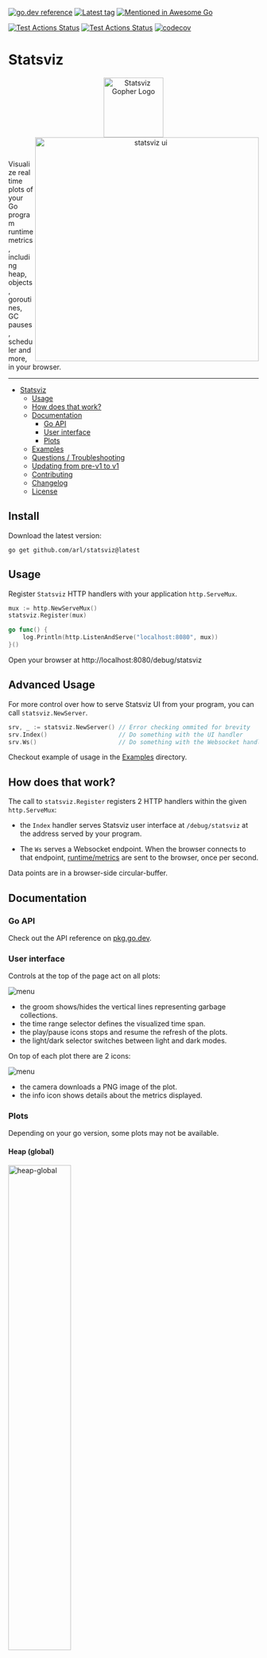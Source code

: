 [![go.dev reference](https://img.shields.io/badge/go.dev-reference-007d9c?logo=go&logoColor=white&style=round-square)](https://pkg.go.dev/github.com/arl/statsviz)
[![Latest tag](https://img.shields.io/github/tag/arl/statsviz.svg)](https://github.com/arl/statsviz/tag/)
[![Mentioned in Awesome Go](https://awesome.re/mentioned-badge.svg)](https://github.com/avelino/awesome-go)

[![Test Actions Status](https://github.com/arl/statsviz/workflows/Tests-linux/badge.svg)](https://github.com/arl/statsviz/actions)
[![Test Actions Status](https://github.com/arl/statsviz/workflows/Tests-others/badge.svg)](https://github.com/arl/statsviz/actions)
[![codecov](https://codecov.io/gh/arl/statsviz/branch/main/graph/badge.svg)](https://codecov.io/gh/arl/statsviz)

# Statsviz

<p align="center">
  <img alt="Statsviz Gopher Logo" width="120" src="https://raw.githubusercontent.com/arl/statsviz/readme-docs/logo.png?sanitize=true">
  <img alt="statsviz ui" width="450" align="right" src="https://github.com/arl/statsviz/raw/readme-docs/window.png">
</p>
<br/>

Visualize real time plots of your Go program runtime metrics, including heap, objects, goroutines, GC pauses, scheduler and more, in your browser.

<hr>

- [Statsviz](#statsviz)
  - [Usage](#usage)
  - [How does that work?](#how-does-that-work)
  - [Documentation](#documentation)
    - [Go API](#go-api)
    - [User interface](#user-interface)
    - [Plots](#plots)
  - [Examples](#examples)
  - [Questions / Troubleshooting](#questions--troubleshooting)
  - [Updating from pre-v1 to v1](#updating-from-pre-v1-to-v1)
  - [Contributing](#contributing)
  - [Changelog](#changelog)
  - [License](#license)

## Install

Download the latest version:

```
go get github.com/arl/statsviz@latest
```

## Usage

Register `Statsviz` HTTP handlers with your application `http.ServeMux`.

```go
mux := http.NewServeMux()
statsviz.Register(mux)

go func() {
    log.Println(http.ListenAndServe("localhost:8080", mux))
}()
```

Open your browser at http://localhost:8080/debug/statsviz

## Advanced Usage

For more control over how to serve Statsviz UI from your program, you can call `statsviz.NewServer`.

```go
srv, _ := statsviz.NewServer() // Error checking ommited for brevity
srv.Index()                    // Do something with the UI handler
srv.Ws()                       // Do something with the Websocket handler
```

Checkout example of usage in the [Examples](_example) directory.

## How does that work?

The call to `statsviz.Register` registers 2 HTTP handlers within the given `http.ServeMux`:

- the `Index` handler serves Statsviz user interface at `/debug/statsviz` at the address served by your program.

- The `Ws` serves a Websocket endpoint. When the browser connects to that endpoint, [runtime/metrics](https://pkg.go.dev/runtime/metrics) are sent to the browser, once per second.

Data points are in a browser-side circular-buffer.

## Documentation

### Go API

Check out the API reference on [pkg.go.dev](https://pkg.go.dev/github.com/arl/statsviz#section-documentation).

### User interface

Controls at the top of the page act on all plots:

<img alt="menu" src="https://github.com/arl/statsviz/raw/readme-docs/menu-002.png">

- the groom shows/hides the vertical lines representing garbage collections.
- the time range selector defines the visualized time span.
- the play/pause icons stops and resume the refresh of the plots.
- the light/dark selector switches between light and dark modes.

On top of each plot there are 2 icons:

<img alt="menu" src="https://github.com/arl/statsviz/raw/readme-docs/plot.menu-001.png">

- the camera downloads a PNG image of the plot.
- the info icon shows details about the metrics displayed.

### Plots

Depending on your go version, some plots may not be available.

#### Heap (global)

<img width="50%" alt="heap-global" src="https://github.com/arl/statsviz/raw/readme-docs/runtime-metrics/heap-global.png">

#### Heap (details)

<img width="50%" alt="heap-details" src="https://github.com/arl/statsviz/raw/readme-docs/runtime-metrics/heap-details.png">

#### Live Objects in Heap

<img width="50%" alt="live-objects" src="https://github.com/arl/statsviz/raw/readme-docs/runtime-metrics/live-objects.png">

#### Live Bytes in Heap

<img width="50%" alt="live-bytes" src="https://github.com/arl/statsviz/raw/readme-docs/runtime-metrics/live-bytes.png">

#### MSpan/MCache

<img width="50%" alt="mspan-mcache" src="https://github.com/arl/statsviz/raw/readme-docs/runtime-metrics/mspan-mcache.png">

#### Memory classes

<img width="50%" alt="memory-classes" src="https://github.com/arl/statsviz/raw/readme-docs/runtime-metrics/memory-classes.png">

#### Goroutines

<img width="50%" alt="goroutines" src="https://github.com/arl/statsviz/raw/readme-docs/runtime-metrics/goroutines.png">

#### Size Classes

<img width="50%" alt="size-classes" src="https://github.com/arl/statsviz/raw/readme-docs/runtime-metrics/size-classes.png">

#### GC Cycles

<img width="50%" alt="gc-cycles" src="https://github.com/arl/statsviz/raw/readme-docs/runtime-metrics/gc-cycles.png">

#### Stop-the-world Pause Latencies

<img width="50%" alt="gc-pauses" src="https://github.com/arl/statsviz/raw/readme-docs/runtime-metrics/gc-pauses.png">

#### CPU Classes (GC)

<img width="50%" alt="cpu-classes-gc" src="https://github.com/arl/statsviz/raw/readme-docs/runtime-metrics/cpu-classes-gc.png">

#### Time Goroutines Spend in 'Runnable' state

<img width="50%" alt="runnable-time" src="https://github.com/arl/statsviz/raw/readme-docs/runtime-metrics/runnable-time.png">

#### Time Goroutines Spend Blocked on Mutexes

<img width="50%" alt="mutex-wait" src="https://github.com/arl/statsviz/raw/readme-docs/runtime-metrics/mutex-wait.png">

#### Starting Size of Goroutines Stacks

<img width="50%" alt="gc-stack-size" src="https://github.com/arl/statsviz/raw/readme-docs/runtime-metrics/gc-stack-size.png">

#### Goroutine Scheduling Events

<img width="50%" alt="sched-events" src="https://github.com/arl/statsviz/raw/readme-docs/runtime-metrics/sched-events.png">

#### CGO Calls

<img width="50%" alt="cgo" src="https://github.com/arl/statsviz/raw/readme-docs/runtime-metrics/cgo.png">

## Examples

Check out the [\_example](./_example/README.md) directory to see various ways to use Statsviz, such as:

- use of `http.DefaultServeMux` or your own `http.ServeMux`
- wrap HTTP handler behind a middleware
- register the web page at `/foo/bar` instead of `/debug/statsviz`
- use `https://` rather than `http://`
- register Statsviz handlers with various Go HTTP libraries/frameworks:
  - [echo](https://github.com/labstack/echo/)
  - [fasthttp](https://github.com/valyala/fasthttp)
  - [fiber](https://github.com/gofiber/fiber/)
  - [gin](https://github.com/gin-gonic/gin)
  - and many others thanks to many contributors!

## Questions / Troubleshooting

Either use GitHub's [discussions](https://github.com/arl/statsviz/discussions) or come to say hi and ask a live question on [#statsviz channel on Gopher's slack](https://gophers.slack.com/archives/C043DU4NZ9D).

## Contributing

Please use [issues](https://github.com/arl/statsviz/issues/new/choose) for bugs and feature requests.  
Pull-requests are always welcome!  
More details in [CONTRIBUTING.md](CONTRIBUTING.md).

## Changelog

See [CHANGELOG.md](./CHANGELOG.md).

## License

See [MIT License](LICENSE)
